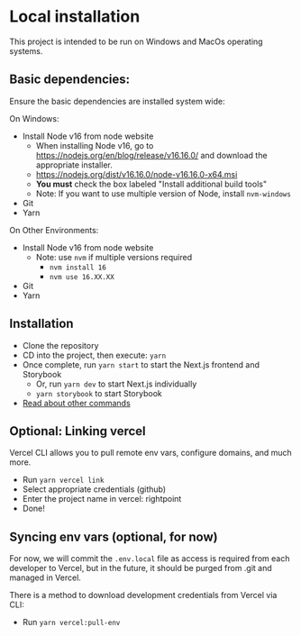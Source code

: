 # Local installation

This project is intended to be run on Windows and MacOs operating systems.

## Basic dependencies:

Ensure the basic dependencies are installed system wide:

On Windows:

-   Install Node v16 from node website
    -   When installing Node v16, go to https://nodejs.org/en/blog/release/v16.16.0/ and download the appropriate installer.
    -   https://nodejs.org/dist/v16.16.0/node-v16.16.0-x64.msi
    -   **You must** check the box labeled "Install additional build tools"
    -   Note: If you want to use multiple version of Node, install `nvm-windows`
-   Git
-   Yarn

On Other Environments:

-   Install Node v16 from node website
    -   Note: use `nvm` if multiple versions required
        -   `nvm install 16`
        -   `nvm use 16.XX.XX`
-   Git
-   Yarn

## Installation

-   Clone the repository
-   CD into the project, then execute: `yarn`
-   Once complete, run `yarn start` to start the Next.js frontend and Storybook
    -   Or, run `yarn dev` to start Next.js individually
    -   `yarn storybook` to start Storybook
-   [Read about other commands](/documentation/developer/Development-Commands.md)

## Optional: Linking vercel

Vercel CLI allows you to pull remote env vars, configure domains, and much more.

-   Run `yarn vercel link`
-   Select appropriate credentials (github)
-   Enter the project name in vercel: rightpoint
-   Done!

## Syncing env vars (optional, for now)

For now, we will commit the `.env.local` file as access is required from each developer to Vercel, but in the future, it should be purged from .git and managed in Vercel.

There is a method to download development credentials from Vercel via CLI:

-   Run `yarn vercel:pull-env`
